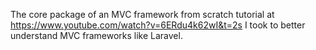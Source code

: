 The core package of an MVC framework from scratch tutorial at https://www.youtube.com/watch?v=6ERdu4k62wI&t=2s I took to better understand MVC frameworks like Laravel.
